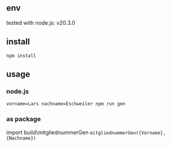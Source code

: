 ## env

tested with
node.js: v20.3.0

## install

`npm install`

## usage

### node.js

`vorname=Lars nachname=Eschweiler npm run gen`

### as package

import build\mitgliednummerGen
`mitgliednummerGen({Vorname}, {Nachname})`
